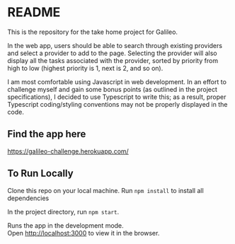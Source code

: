 # README
This is the repository for the take home project for Galileo.

In the web app, users should be able to search through existing providers and select a provider to add to the page. Selecting the provider will also display all the tasks associated with the provider, sorted by priority from high to low (highest priority is 1, next is 2, and so on).

I am most comfortable using Javascript in web development. In an effort to challenge myself and gain some bonus points (as outlined in the project specifications), I decided to use Typescript to write this; as a result, proper Typescript coding/styling conventions may not be properly displayed in the code.

## Find the app here

https://galileo-challenge.herokuapp.com/

## To Run Locally
Clone this repo on your local machine.
Run `npm install` to install all dependencies

In the project directory, run `npm start`.

Runs the app in the development mode.<br />
Open [http://localhost:3000](http://localhost:3000) to view it in the browser.
